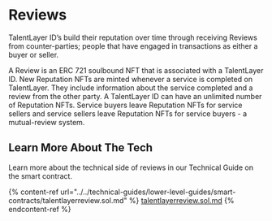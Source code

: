 # Reviews

TalentLayer ID’s build their reputation over time through receiving Reviews from counter-parties; people that have engaged in transactions as either a buyer or seller.

A Review is an ERC 721 soulbound NFT that is associated with a TalentLayer ID. New Reputation NFTs are minted whenever a service is completed on TalentLayer. They include information about the service completed and a review from the other party. A TalentLayer ID can have an unlimited number of Reputation NFTs. Service buyers leave Reputation NFTs for service sellers and service sellers leave Reputation NFTs for service buyers - a mutual-review system.

## Learn More About The Tech

Learn more about the technical side of reviews in our Technical Guide on the smart contract.

{% content-ref url="../../technical-guides/lower-level-guides/smart-contracts/talentlayerreview.sol.md" %}
[talentlayerreview.sol.md](../../technical-guides/lower-level-guides/smart-contracts/talentlayerreview.sol.md)
{% endcontent-ref %}
